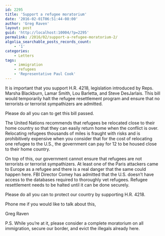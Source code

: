 ```yaml
---
id: 2295
title: 'Support a refugee moratorium'
date: '2016-02-01T06:51:44-08:00'
author: 'Greg Raven'
layout: post
guid: 'http://localhost:10004/?p=2295'
permalink: /2016/02/support-a-refugee-moratorium-2/
algolia_searchable_posts_records_count:
    - '1'
categories:
    - Letters
tags:
    - immigration
    - refugees
    - 'Representative Paul Cook'
---
```


It is important that you support H.R. 4218, legislation introduced by Reps. Marsha Blackburn, Lamar Smith, Lou Barletta, and Steve DesJarlais. This bill would temporarily halt the refugee resettlement program and ensure that no terrorists or terrorist sympathizers are admitted.

Please do all you can to get this bill passed.

The United Nations recommends that refugees be relocated close to their home country so that they can easily return home when the conflict is over. Relocating refugees thousands of miles is fraught with risks and is prohibitively expensive when you consider that for the cost of relocating one refugee to the U.S., the government can pay for 12 to be housed close to their home country.

On top of this, our government cannot ensure that refugees are not terrorists or terrorist sympathizers. At least one of the Paris attackers came to Europe as a refugee and there is a real danger that the same could happen here. FBI Director Comey has admitted that the U.S. doesn’t have access to the databases required to thoroughly vet refugees. Refugee resettlement needs to be halted until it can be done securely.

Please do all you can to protect our country by supporting H.R. 4218.

Phone me if you would like to talk about this,

Greg Raven

P.S. While you’re at it, please consider a complete moratorium on all immigration, secure our border, and evict the illegals already here.